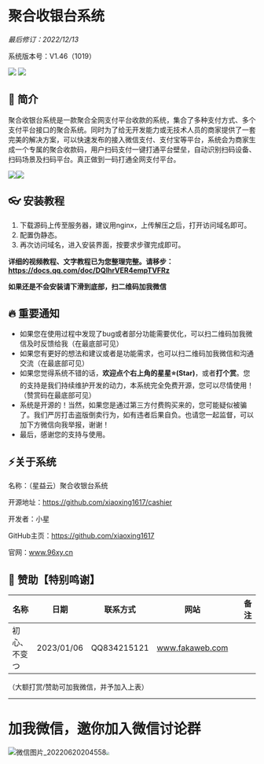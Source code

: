 # 聚合收银台系统
_最后修订：2022/12/13_

系统版本号：V1.46（1019）

![](https://img.shields.io/badge/php-%3E%3D5.6-8892BF.svg) ![](https://img.shields.io/badge/Mysql-%3E=5.6-brightgreen.svg)

## 🍭 简介

​     聚合收银台系统是一款聚合全网支付平台收款的系统，集合了多种支付方式、多个支付平台接口的聚合系统。同时为了给无开发能力或无技术人员的商家提供了一套完美的解决方案，可以快速发布的接入微信支付、支付宝等平台，系统会为商家生成一个专属的聚合收款码，用户扫码支付一键打通平台壁垒，自动识别扫码设备、扫码场景及扫码平台。真正做到一码打通全网支付平台。

![](https://user-images.githubusercontent.com/104113309/207238512-9a21204c-731b-4948-965e-9476f95140d4.png)![](https://user-images.githubusercontent.com/104113309/207238666-0b12cf33-276b-4628-8934-192fc5c919b7.png)

## :eyeglasses: 安装教程

1. 下载源码上传至服务器，建议用nginx，上传解压之后，打开访问域名即可。
2. 配置伪静态。
3. 再次访问域名，进入安装界面，按要求步骤完成即可。

**详细的视频教程、文字教程已为您整理完整。请移步：https://docs.qq.com/doc/DQlhrVER4empTVFRz**

**如果还是不会安装请下滑到底部，扫二维码加我微信**

## 🔥 重要通知

- 如果您在使用过程中发现了bug或者部分功能需要优化，可以扫二维码加我微信及时反馈给我（在最底部可见）
- 如果您有更好的想法和建议或者是功能需求，也可以扫二维码加我微信和沟通交流（在最底部可见）
- 如果您觉得系统不错的话，**欢迎点个右上角的星星:star:(Star)**，或者**打个赏**。您的支持是我们持续维护开发的动力，本系统完全免费开源，您可以尽情使用！（赞赏码在最底部可见）
- 系统是开源的！当然，如果您是通过第三方付费购买来的，您可能疑似被骗了。我们严厉打击盗版倒卖行为，如有违者后果自负。也请您一起监督，可以加下方微信向我举报，谢谢！
- 最后，感谢您的支持与使用。

## :zap:关于系统



名称：（星益云）聚合收银台系统

开源地址：https://github.com/xiaoxing1617/cashier

开发者：小星

GitHub主页：https://github.com/xiaoxing1617

官网：www.96xy.cn

## :flight_arrival: 赞助【特别鸣谢】

| 名称         | 日期       | 联系方式    | 网站            |      | 备注 |
| ------------ | ---------- | ----------- | --------------- | ---- | ---- |
| 初心、不变つ | 2023/01/06 | QQ834215121 | www.fakaweb.com |      |      |

（大额打赏/赞助可加我微信，并予加入上表）

---

# 加我微信，邀你加入微信讨论群

![微信图片_20220620204558](https://user-images.githubusercontent.com/104113309/174604634-af485d8f-40b4-4bf4-992f-309d6e907c4f.jpg)<img src="https://user-images.githubusercontent.com/104113309/207246623-8df6aba5-101d-48f9-9454-ef3b17d3aa4d.jpg" style="zoom:40%;" />
